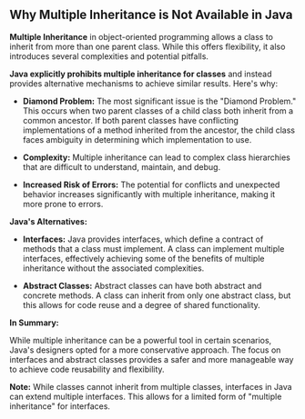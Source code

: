 ## Why Multiple Inheritance is Not Available in Java

**Multiple Inheritance** in object-oriented programming allows a class to inherit from more than one parent class. While this offers flexibility, it also introduces several complexities and potential pitfalls. 

**Java explicitly prohibits multiple inheritance for classes** and instead provides alternative mechanisms to achieve similar results. Here's why:

* **Diamond Problem:** The most significant issue is the "Diamond Problem." This occurs when two parent classes of a child class both inherit from a common ancestor. If both parent classes have conflicting implementations of a method inherited from the ancestor, the child class faces ambiguity in determining which implementation to use.

* **Complexity:** Multiple inheritance can lead to complex class hierarchies that are difficult to understand, maintain, and debug. 

* **Increased Risk of Errors:** The potential for conflicts and unexpected behavior increases significantly with multiple inheritance, making it more prone to errors.

**Java's Alternatives:**

* **Interfaces:** Java provides interfaces, which define a contract of methods that a class must implement. A class can implement multiple interfaces, effectively achieving some of the benefits of multiple inheritance without the associated complexities.

* **Abstract Classes:** Abstract classes can have both abstract and concrete methods. A class can inherit from only one abstract class, but this allows for code reuse and a degree of shared functionality.

**In Summary:**

While multiple inheritance can be a powerful tool in certain scenarios, Java's designers opted for a more conservative approach. The focus on interfaces and abstract classes provides a safer and more manageable way to achieve code reusability and flexibility.

**Note:** While classes cannot inherit from multiple classes, interfaces in Java can extend multiple interfaces. This allows for a limited form of "multiple inheritance" for interfaces.